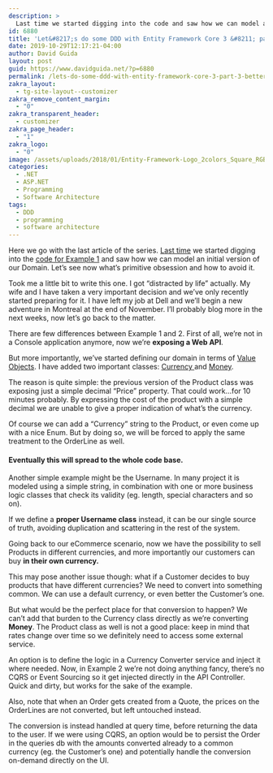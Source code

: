 ```yaml
---
description: >
  Last time we started digging into the code and saw how we can model an initial version of our Domain. But what's primitive obsession?
id: 6880
title: 'Let&#8217;s do some DDD with Entity Framework Core 3 &#8211; part 3: better Value Objects'
date: 2019-10-29T12:17:21-04:00
author: David Guida
layout: post
guid: https://www.davidguida.net/?p=6880
permalink: /lets-do-some-ddd-with-entity-framework-core-3-part-3-better-value-objects/
zakra_layout:
  - tg-site-layout--customizer
zakra_remove_content_margin:
  - "0"
zakra_transparent_header:
  - customizer
zakra_page_header:
  - "1"
zakra_logo:
  - "0"
image: /assets/uploads/2018/01/Entity-Framework-Logo_2colors_Square_RGB-591x360.png
categories:
  - .NET
  - ASP.NET
  - Programming
  - Software Architecture
tags:
  - DDD
  - programming
  - software architecture
---
```

Here we go with the last article of the series. <a rel="noreferrer noopener" aria-label="Last time (opens in a new tab)" href="https://www.davidguida.net/lets-do-some-ddd-with-entity-framework-core-3-part-2-lets-see-some-code/" target="_blank">Last time</a> we started digging into the <a rel="noreferrer noopener" aria-label="code for Example 1 (opens in a new tab)" href="https://github.com/mizrael/EFCoreCommerceDemo" target="_blank">code for Example 1</a> and saw how we can model an initial version of our Domain. Let&#8217;s see now what&#8217;s primitive obsession and how to avoid it.

Took me a little bit to write this one. I got &#8220;distracted by life&#8221; actually. My wife and I have taken a very important decision and we&#8217;ve only recently started preparing for it. I have left my job at Dell and we&#8217;ll begin a new adventure in Montreal at the end of November. I&#8217;ll probably blog more in the next weeks, now let&#8217;s go back to the matter.

There are few differences between Example 1 and 2. First of all, we&#8217;re not in a Console application anymore, now we&#8217;re **exposing a Web API**.

But more importantly, we&#8217;ve started defining our domain in terms of <a rel="noreferrer noopener" aria-label="Value Objects (opens in a new tab)" href="https://martinfowler.com/bliki/ValueObject.html" target="_blank">Value Objects</a>. I have added two important classes: <a rel="noreferrer noopener" aria-label="Currency  (opens in a new tab)" href="https://github.com/mizrael/EFCoreCommerceDemo/blob/master/EFCoreCommerceDemo.Example2/EFCoreCommerceDemo.Example2/Models/Currency.cs" target="_blank">Currency </a>and <a rel="noreferrer noopener" aria-label="Money (opens in a new tab)" href="https://github.com/mizrael/EFCoreCommerceDemo/blob/master/EFCoreCommerceDemo.Example2/EFCoreCommerceDemo.Example2/Models/Money.cs" target="_blank">Money</a>.

The reason is quite simple: the previous version of the Product class was exposing just a simple decimal &#8220;Price&#8221; property. That could work&#8230;for 10 minutes probably. By expressing the cost of the product with a simple decimal we are unable to give a proper indication of what&#8217;s the currency.

Of course we can add a &#8220;Currency&#8221; string to the Product, or even come up with a nice Enum. But by doing so, we will be forced to apply the same treatment to the OrderLine as well. 

#### Eventually this will spread to the whole code base.

Another simple example might be the Username. In many project it is modeled using a simple string, in combination with one or more business logic classes that check its validity (eg. length, special characters and so on).

If we define a **proper Username class** instead, it can be our single source of truth, avoiding duplication and scattering in the rest of the system.

Going back to our eCommerce scenario, now we have the possibility to sell Products in different currencies, and more importantly our customers can buy **in their own currency.**

This may pose another issue though: what if a Customer decides to buy products that have different currencies? We need to convert into something common. We can use a default currency, or even better the Customer&#8217;s one.

But what would be the perfect place for that conversion to happen? We can&#8217;t add that burden to the Currency class directly as we&#8217;re converting **Money**. The Product class as well is not a good place: keep in mind that rates change over time so we definitely need to access some external service.

An option is to define the logic in a Currency Converter service and inject it where needed. Now, in Example 2 we&#8217;re not doing anything fancy, there&#8217;s no CQRS or Event Sourcing so it get injected directly in the API Controller. Quick and dirty, but works for the sake of the example.

Also, note that when an Order gets created from a Quote, the prices on the OrderLines are not converted, but left untouched instead.

The conversion is instead handled at query time, before returning the data to the user. If we were using CQRS, an option would be to persist the Order in the queries db with the amounts converted already to a common currency (eg. the Customer&#8217;s one) and potentially handle the conversion on-demand directly on the UI.

<div class="post-details-footer-widgets">
</div>